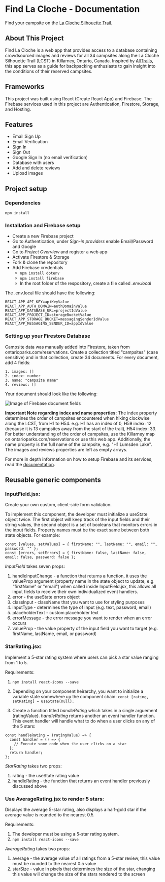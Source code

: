 # Find La Cloche - Documentation
Find your campsite on the [La Cloche Silhouette Trail](https://findlacloche.com).


## About This Project
Find La Cloche is a web app that provides access to a database containing crowdsourced images and reviews for all 34 campsites along the La Cloche Silhouette Trail (LCST) in Killarney, Ontario, Canada. Inspired by [AllTrails](https://www.alltrails.com/), this app serves as a guide for backpacking enthusiasts to gain insight into the conditions of their reserved campsites.


## Frameworks
This project was built using React (Create React App) and Firebase. The Firebase services used in this project are Authentication, Firestore, Storage, and Hosting.


## Features
* Email Sign Up
* Email Verification
* Sign In
* Sign Out
* Google Sign In (no email verification)
* Database with users
* Add and delete reviews
* Upload images


## Project setup

### Dependencies
```
npm install
```

### Installation and Firebase setup
* Create a new Firebase project
* Go to Authentication, under *Sign-in providers* enable Email/Password and Google
* Go to *Project Overview* and register a web app
* Activate Firestore & Storage
* Fork & clone the repository
* Add Firebase credentials
  * ```npm install dotenv```
  * ```npm install firebase```
  * In the root folder of the respository, create a file called *.env.local*

The .env.local file should have the following:

```
REACT_APP_API_KEY=apiKeyValue
REACT_APP_AUTH_DOMAIN=authDomainValue
REACT_APP_DATABASE_URL=projectIdValue
REACT_APP_PROJECT_ID=storageBucketValue
REACT_APP_STORAGE_BUCKET=messagingSenderIdValue
REACT_APP_MESSAGING_SENDER_ID=appIdValue
```

### Setting up your Firestore Database

Campsite data was manually added into Firestore, taken from ontarioparks.com/reservations. Create a collection titled "campsites" (case sensitive) and in that collection, create 34 documents. For every document, add 4 fields:

```
1. images: []
2. index: number
3. name: "campsite name"
4. reviews: []
```

Your document should look like the following: 

![Image of Firebase document fields](https://firebasestorage.googleapis.com/v0/b/find-la-cloche-campsite.appspot.com/o/Screen%20Shot%202021-04-05%20at%2010.52.01%20PM.png?alt=media&token=621bebe8-964d-4096-ac49-ed53332b8637)

**Important Note regarding index and name properties:** 
The index property determines the order of campsites encountered when hiking clockwise along the LCST, from H1 to H54. e.g. H1 has an index of 0, H59 index: 12 (because it is 13 campsites away from the start of the trail), H54 index: 33. For better understanding of the order of campsites, use the Killarney map on ontarioparks.com/reservations or use this web app. Additionally, the name property is the full name of the campsite, e.g. "H1 Lumsden Lake". The images and reviews properties are left as empty arrays.

For more in depth information on how to setup Firebase and its services, read the [documentation](https://firebase.google.com/docs/web/setup).


## Reusable generic components

### InputField.jsx:

Create your own custom, client-side form validation.

To implement this component, the developer must initialize a useState object twice. The first object will keep track of the input fields and their string values, the second object is a set of booleans that monitors errors in the input fields. Property names must be the exact same between both state objects. For example:

```
const [values, setValues] = { firstName: "", lastName: "", email: "", password: "" };
const [errors, setErrors] = { firstName: false, lastName: false, email: false, password: false };
```

*InputField* takes seven props: 
1. handleInputChange - a function that returns a function, it uses the valueProp argument (property name in the state object to update, e.g. "firstName" or "email") when called inside InputField.jsx, this allows all input fields to receive their own individualized event handlers.
2. error - the useState errors object
3. classInput - className that you want to use for styling purposes
4. inputType - determines the type of input (e.g. text, password, email)
5. placeholderText - custom placeholder text
6. errorMessage - the error message you want to render when an error occurs
7. valueProp - the value property of the input field you want to target (e.g. firstName, lastName, email, or password)

### StarRating.jsx:

Implement a 5-star rating system where users can pick a star value ranging from 1 to 5.

Requirements:
1. ```npm install react-icons --save```
2. Depending on your component heirarchy, you want to initialize a variable state somewhere up the component chain:
```const [rating, setRating] = useState(null);```

3. Create a function titled *handleRating* which takes in a single arguement (ratingValue). *handleRating* returns another an event handler function. This event handler will handle what to do when a user clicks on any of the 5 stars: 

```
const handleRating = (ratingValue) => {
  const handler = () => {
    // Execute some code when the user clicks on a star
  };
  return handler;
};
```

*StarRating* takes two props: 
1. rating - the useState rating value
2. handleRating - the function that returns an event handler previously discussed above

### Use AverageRating.jsx to render 5 stars:

Displays the average 5-star rating, also displays a half-gold star if the average value is rounded to the nearest 0.5.

Requirements:
1. The developer must be using a 5-star rating system.
2. ```npm install react-icons --save```

*AverageRating* takes two props:
1. average - the average value of all ratings from a 5-star review, this value must be rounded to the nearest 0.5 value
2. starSize - value in pixels that determines the size of the star, changing this value will change the size of the stars rendered to the screen
